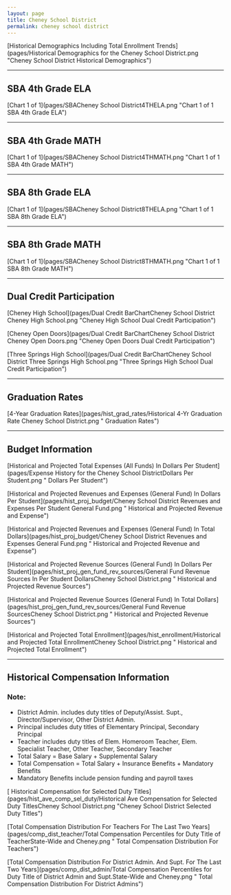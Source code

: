 ```yaml
---
layout: page
title: Cheney School District
permalink: cheney school district
---
```



[Historical Demographics Including Total Enrollment Trends](pages/Historical Demographics for the Cheney School District.png "Cheney School District Historical Demographics")

___

## SBA 4th Grade ELA

[Chart 1 of 1](pages/SBACheney School District4THELA.png "Chart 1 of 1 SBA 4th Grade ELA")


___

## SBA 4th Grade MATH

[Chart 1 of 1](pages/SBACheney School District4THMATH.png "Chart 1 of 1 SBA 4th Grade MATH")


___

## SBA 8th Grade ELA

[Chart 1 of 1](pages/SBACheney School District8THELA.png "Chart 1 of 1 SBA 8th Grade ELA")


___

## SBA 8th Grade MATH

[Chart 1 of 1](pages/SBACheney School District8THMATH.png "Chart 1 of 1 SBA 8th Grade MATH")


___

## Dual Credit Participation

[Cheney High School](pages/Dual Credit BarChartCheney School District Cheney High School.png "Cheney High School Dual Credit Participation")

[Cheney Open Doors](pages/Dual Credit BarChartCheney School District Cheney Open Doors.png "Cheney Open Doors Dual Credit Participation")

[Three Springs High School](pages/Dual Credit BarChartCheney School District Three Springs High School.png "Three Springs High School Dual Credit Participation")


___

## Graduation Rates

[4-Year Graduation Rates](pages/hist_grad_rates/Historical 4-Yr Graduation Rate Cheney School District.png " Graduation Rates")


___

## Budget Information

[Historical and Projected Total Expenses (All Funds) In Dollars Per Student](pages/Expense History for the Cheney School DistrictDollars Per Student.png " Dollars Per Student")

[Historical and Projected Revenues and Expenses (General Fund) In Dollars Per Student](pages/hist_proj_budget/Cheney School District Revenues and Expenses Per Student General Fund.png " Historical and Projected Revenue and Expense")

[Historical and Projected Revenues and Expenses (General Fund) In Total Dollars](pages/hist_proj_budget/Cheney School District Revenues and Expenses General Fund.png " Historical and Projected Revenue and Expense")

[Historical and Projected Revenue Sources (General Fund) In Dollars Per Student](pages/hist_proj_gen_fund_rev_sources/General Fund Revenue Sources In Per Student DollarsCheney School District.png " Historical and Projected Revenue Sources")

[Historical and Projected Revenue Sources (General Fund) In Total Dollars](pages/hist_proj_gen_fund_rev_sources/General Fund Revenue SourcesCheney School District.png " Historical and Projected Revenue Sources")

[Historical and Projected Total Enrollment](pages/hist_enrollment/Historical and Projected Total EnrollmentCheney School District.png " Historical and Projected Total Enrollment")


___

## Historical Compensation Information
### Note:
- District Admin. includes duty titles of Deputy/Assist. Supt., Director/Supervisor, Other District Admin.
- Principal includes duty titles of Elementary Principal, Secondary Principal
- Teacher includes duty titles of Elem. Homeroom Teacher, Elem. Specialist Teacher, Other Teacher, Secondary Teacher
- Total Salary = Base Salary + Supplemental Salary
- Total Compensation = Total Salary + Insurance Benefits + Mandatory Benefits
- Mandatory Benefits include pension funding and payroll taxes

[ Historical Compensation for Selected Duty Titles](pages/hist_ave_comp_sel_duty/Historical Ave Compensation for Selected Duty TitlesCheney School District.png "Cheney School District Selected Duty Titles")

[Total Compensation Distribution For Teachers For The Last Two Years](pages/comp_dist_teacher/Total Compensation Percentiles for Duty Title of TeacherState-Wide and Cheney.png " Total Compensation Distribution For Teachers")

[Total Compensation Distribution For District Admin. And Supt. For The Last Two Years](pages/comp_dist_admin/Total Compensation Percentiles for Duty Title of District Admin and Supt.State-Wide and Cheney.png " Total Compensation Distribution For District Admins")

